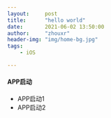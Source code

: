 ```yaml
---
layout:     post
title:      "hello world"
date:       2021-06-02 13:50:00
author:     "zhouxr"
header-img: "img/home-bg.jpg"
tags:
    - iOS

---
```


#### APP启动
 - APP启动1
 - APP启动2
